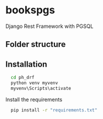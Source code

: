 # bookspgs
Django Rest Framework with PGSQL

## Folder structure


## Installation

```bash
  cd ph_drf
  python venv myvenv
  myvenv\Scripts\activate
```

Install the requirements
```bash
  pip install -r "requirements.txt"
```
